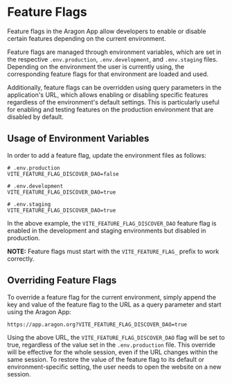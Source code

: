# Feature Flags

Feature flags in the Aragon App allow developers to enable or disable certain features depending on the current environment.

Feature flags are managed through environment variables, which are set in the respective `.env.production`, `.env.development`, and `.env.staging` files. Depending on the environment the user is currently using, the corresponding feature flags for that environment are loaded and used.

Additionally, feature flags can be overridden using query parameters in the application's URL, which allows enabling or disabling specific features regardless of the environment's default settings. This is particularly useful for enabling and testing features on the production environment that are disabled by default.

## Usage of Environment Variables

In order to add a feature flag, update the environment files as follows:

```plaintext
# .env.production
VITE_FEATURE_FLAG_DISCOVER_DAO=false

# .env.development
VITE_FEATURE_FLAG_DISCOVER_DAO=true

# .env.staging
VITE_FEATURE_FLAG_DISCOVER_DAO=true
```

In the above example, the `VITE_FEATURE_FLAG_DISCOVER_DAO` feature flag is enabled in the development and staging environments but disabled in production.

**NOTE:** Feature flags must start with the `VITE_FEATURE_FLAG_` prefix to work correctly.

## Overriding Feature Flags

To override a feature flag for the current environment, simply append the key and value of the feature flag to the URL as a query parameter and start using the Aragon App:

```
https://app.aragon.org?VITE_FEATURE_FLAG_DISCOVER_DAO=true
```

Using the above URL, the `VITE_FEATURE_FLAG_DISCOVER_DAO` flag will be set to true, regardless of the value set in the `.env.production` file. This override will be effective for the whole session, even if the URL changes within the same session. To restore the value of the feature flag to its default or environment-specific setting, the user needs to open the website on a new session.

